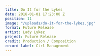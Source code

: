 ```yaml
---
title: Do It for the Lykes
date: 2018-01-01 17:23:00 Z
position: 11
image: "/uploads/do-it-for-the-lykez.jpg"
format: Future Release
artist: Lady Lykez
project: Future Release
credit: Production / Composition
record-label: Ctrl Management
---
```


